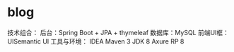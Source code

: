 # blog
 技术组合：
    后台：Spring Boot + JPA + thymeleaf
    数据库：MySQL
    前端UI框：UISemantic UI
工具与环境：
    IDEA
    Maven 3
    JDK 8
    Axure RP 8
